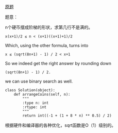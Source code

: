 [原题](https://leetcode.com/problems/arranging-coins/)

题意：

n个硬币摆成阶梯的形状，求第几行不是满的。

```x(x+1)/2 ≤ n < (x+1)((x+1)+1)/2```

Which, using the other formula, turns into 

```x ≤ (sqrt(8n+1) - 1) / 2 < x+1```

So we indeed get the right answer by rounding down 

```(sqrt(8n+1) - 1) / 2.```



we can use binary search as well.

```
class Solution(object):
    def arrangeCoins(self, n):
        """
        :type n: int
        :rtype: int
        """
        return int((-1 + (1 + 8 * n) ** 0.5) / 2)
```
根据硬件和编译器的各种优化，sqrt函数是O（1）级别的。
